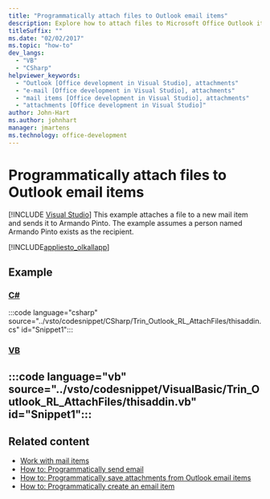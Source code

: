 ```yaml
---
title: "Programmatically attach files to Outlook email items"
description: Explore how to attach files to Microsoft Office Outlook items by attaching a file to a new mail item and sending it to a specified user.
titleSuffix: ""
ms.date: "02/02/2017"
ms.topic: "how-to"
dev_langs:
  - "VB"
  - "CSharp"
helpviewer_keywords:
  - "Outlook [Office development in Visual Studio], attachments"
  - "e-mail [Office development in Visual Studio], attachments"
  - "mail items [Office development in Visual Studio], attachments"
  - "attachments [Office development in Visual Studio]"
author: John-Hart
ms.author: johnhart
manager: jmartens
ms.technology: office-development
---
```

# Programmatically attach files to Outlook email items

 [!INCLUDE [Visual Studio](~/includes/applies-to-version/vs-windows-only.md)]
  This example attaches a file to a new mail item and sends it to Armando Pinto. The example assumes a person named Armando Pinto exists as the recipient.

 [!INCLUDE[appliesto_olkallapp](../vsto/includes/appliesto-olkallapp-md.md)]

## Example

 ### [C#](#tab/csharp)
 :::code language="csharp" source="../vsto/codesnippet/CSharp/Trin_Outlook_RL_AttachFiles/thisaddin.cs" id="Snippet1":::

 ### [VB](#tab/vb)
 :::code language="vb" source="../vsto/codesnippet/VisualBasic/Trin_Outlook_RL_AttachFiles/thisaddin.vb" id="Snippet1":::
 ---

## Related content
- [Work with mail items](../vsto/working-with-mail-items.md)
- [How to: Programmatically send email](../vsto/how-to-programmatically-send-e-mail-programmatically.md)
- [How to: Programmatically save attachments from Outlook email items](../vsto/how-to-programmatically-save-attachments-from-outlook-e-mail-items.md)
- [How to: Programmatically create an email item](../vsto/how-to-programmatically-create-an-e-mail-item.md)
